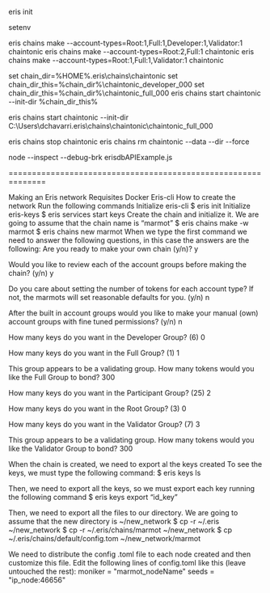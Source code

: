

eris init 

setenv

eris chains make --account-types=Root:1,Full:1,Developer:1,Validator:1 chaintonic
eris chains make --account-types=Root:2,Full:1 chaintonic
eris chains make --account-types=Root:1,Full:1,Validator:1 chaintonic


set chain_dir=%HOME%\.eris\chains\chaintonic
set chain_dir_this=%chain_dir%\chaintonic_developer_000
set chain_dir_this=%chain_dir%\chaintonic_full_000
eris chains start chaintonic --init-dir %chain_dir_this%

eris chains start chaintonic --init-dir C:\Users\dchavarri\.eris\chains\chaintonic\chaintonic_full_000


eris chains stop chaintonic
eris chains rm chaintonic --data --dir --force

node --inspect --debug-brk erisdbAPIExample.js


==============================================================


Making an Eris network
Requisites
Docker
Eris-cli
How to create the network
Run the following commands
Initialize eris-cli
$ eris init
Initialize eris-keys
$ eris services start keys
Create the chain and initialize it. We are going to assume that the chain name is “marmot”
$ eris chains make -w marmot
$ eris chains new marmot
When we type the first command we need to answer the following questions, in this case the answers are the following:
Are you ready to make your own chain (y/n)? y

Would you like to review each of the account groups before making the chain? (y/n) y

Do you care about setting the number of tokens for each account type? If not, the marmots will set reasonable defaults for you. (y/n) n

After the built in account groups would you like to make your manual (own) account groups with fine tuned permissions? (y/n) n

How many keys do you want in the Developer Group? (6) 0

How many keys do you want in the Full Group? (1) 1

This group appears to be a validating group. How many tokens would you like the Full Group to bond? 300

How many keys do you want in the Participant Group? (25) 2

How many keys do you want in the Root Group? (3) 0

How many keys do you want in the Validator Group? (7) 3

This group appears to be a validating group. How many tokens would you like the Validator Group to bond? 300  

When the chain is created, we need to export al the keys created To see the keys, we must type the following command:
$ eris keys ls

Then, we need to export all the keys, so we must export each key running the following command
$ eris keys export “id_key”

Then, we need to export all the files to our directory. We are going to assume that the new directory is ~/new_network
$ cp -r ~/.eris ~/new_network
$ cp -r ~/.eris/chains/marmot ~/new_network
$ cp  ~/.eris/chains/default/config.tom ~/new_network/marmot

We need to distribute the config .toml file to each node created and then customize this file. Edit the following lines of config.toml like this (leave untouched the rest):
moniker = "marmot_nodeName"
seeds = "ip_node:46656"

